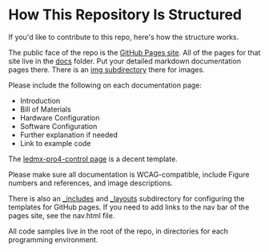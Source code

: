 # How This Repository Is Structured

If you'd like to contribute to this repo, here's how the structure works. 

The public face of the repo is the [GitHub Pages site](https://tigoee.github.io/DMX-Examples). All of the pages for that site live in the [docs](docs/) folder. Put your detailed markdown documentation pages there. There is an [img subdirectory](docs/img) there for images. 

Please include the following on each documentation page:

* Introduction
* Bill of Materials
* Hardware Configuration
* Software Configuration
* Further explanation if needed
* Link to example code

The [ledmx-pro4-control page](docs/ledmx-pro4-control.md) is a decent template. 

Please make sure all documentation is WCAG-compatible, include Figure numbers and references, and image descriptions.

There is also an [_includes](docs/_includes) and [_layouts](docs/_layouts) subdirectory for configuring the templates for GitHub pages. If you need to add links to the nav bar of the pages site, see the nav.html file.

All code samples live in the root of the repo, in directories for each programming environment. 